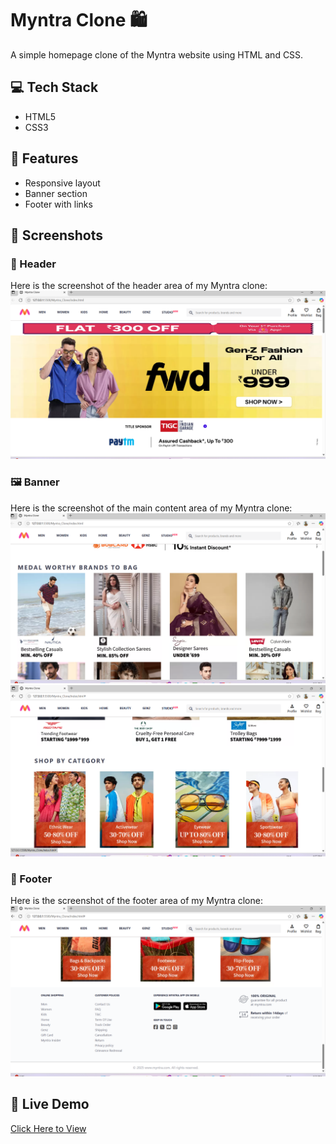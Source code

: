 # Myntra Clone 🛍️

A simple homepage clone of the Myntra website using HTML and CSS.

## 💻 Tech Stack
- HTML5
- CSS3

## 🚀 Features
- Responsive layout
- Banner section
- Footer with links

## 📸 Screenshots

### 🧩 Header
Here is the screenshot of the header area of my Myntra clone:
![Header](screenShots/header.png)

### 🖼️ Banner
Here is the screenshot of the main content area of my Myntra clone:
![Banner](screenShots/main1.png)
![Banner](screenShots/main2.png)

### 🔻 Footer
Here is the screenshot of the footer area of my Myntra clone:
![Footer](screenShots/footer.png)


## 🔗 Live Demo  
[Click Here to View](https://arpit11-svg.github.io/myntra-clone/)



